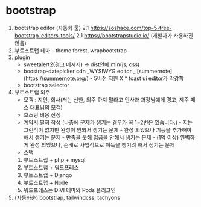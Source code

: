 # bootstrap

1. bootstrap editor (자동화 툴)
   2.1 https://soshace.com/top-5-free-bootstrap-editors-tools/
   2.1 https://bootstrapstudio.io/ (개발자가 사용하진 않음)
2. 부트스트랩 테마 - theme forest, wrapbootstrap
3. plugin
   - sweetalert2(경고 메시지) -> dist안에 min(js, css)
   - boostrap-datepicker cdn
     _WYSIWYG editor
     _ [summernote] (https://summernote.org/) - 5버전 지원 X \* [toast ui editor](https://ui.toast.com/tui-editor)가 막강함
   - bootstrap selector
4. 부트스트랩 외주
   - 모객 : 지인, 회사(저는 신한, 외주 하지 말라고 인사과 과장님에게 경고, 제주 패스 대표님의 모객)
   - 호스팅 비용 산정
   - 계약서 필히 작성 (나중에 문제가 생기는 경우가 꼭 1~2번은 있습니다.) - 저는 그런적이 없지만 완성이 안되서 생기는 문제 - 완성 되었으나 기능을 추가해야 해서 생기는 문제 - 만족을 못해 입금을 안해서 생기는 문제 - (1억 이상) 완벽하게 완성 되었으나, 손배로 사업적으로 이득을 챙기려 해서 생기는 문제
   - 스택
   1. 부트스트랩 + php + mysql
   2. 부트스트랩 + 워드프레스
   3. 부트스트랩 + Django
   4. 부트스트랩 + Node
   5. 워드프레스는 DIVI 테마와 Pods 플러그인
5. (자동화순) bootstrap, tailwindcss, tachyons
